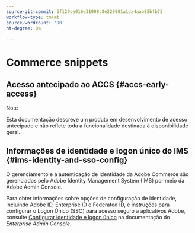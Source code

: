 ```yaml
---
source-git-commit: 5f129ce016e31908c8e229001a1da4aab85bfb75
workflow-type: tm+mt
source-wordcount: '90'
ht-degree: 0%

---
```

# Commerce snippets

## Acesso antecipado ao ACCS {#accs-early-access}

>[!NOTE]
>
>Esta documentação descreve um produto em desenvolvimento de acesso antecipado e não reflete toda a funcionalidade destinada à disponibilidade geral.

<!--
## Nav hack ACCS {#nav-hack-accs}

>[!BEGINSHADEBOX]

<table style="table-layout:fixed">
  <tr>
    <td style="vertical-align: middle;"><a href="https://developer.adobe.com/commerce/webapi/"><img alt="Developers" src="../assets/icons/developers.svg" /> <strong>Developers</strong></a></td>
    <td style="vertical-align: middle;"><a href="https://experienceleague.adobe.com/developer/commerce/storefront/?lang=pt-BR"><img alt="Storefront" src="../assets/icons/storefront.svg" /> <strong>Storefront</strong></a></td>
    <td style="vertical-align: middle;"><a href="../cloud-service/overview.md"><img alt="Merchants" src="../assets/icons/merchants.svg" /> <strong>Merchants</strong></a></td>
    <td style="vertical-align: middle;"><a href="https://experienceleague.adobe.com/pt-br/docs/commerce-learn/tutorials/getting-started/commerce-as-a-cloud-service/overview"><img alt="Videos" src="../assets/icons/videos.svg" /> <strong>Videos</strong></a></td>
    <td style="vertical-align: middle;"><a href="https://experienceleague.adobe.com/developer/commerce/storefront/playgrounds/commerce-services/?lang=pt-BR"><img alt="Playgrounds" src="../assets/icons/playgrounds.svg" /> <strong>Playgrounds</strong></a></td>
  </tr>
</table>

>[!ENDSHADEBOX]
-->

## Informações de identidade e logon único do IMS {#ims-identity-and-sso-config}

O gerenciamento e a autenticação de identidade da Adobe Commerce são gerenciados pelo Adobe Identity Management System (IMS) por meio da Adobe Admin Console.

Para obter informações sobre opções de configuração de identidade, incluindo Adobe ID, Enterprise ID e Federated ID, e instruções para configurar o Logon Único (SSO) para acesso seguro a aplicativos Adobe, consulte [Configurar identidade e logon único](https://helpx.adobe.com/br/enterprise/using/set-up-identity.html) na documentação do *Enterprise Admin Console*.
